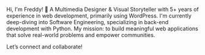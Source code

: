  Hi, I'm Freddy! 👋 A Multimedia Designer & Visual Storyteller with 5+ years of experience in web development, primarily using WordPress. I'm currently deep-diving into Software Engineering, specializing in back-end development with Python. My mission: to build meaningful web applications that solve real-world problems and empower communities.  
  
Let’s connect and collaborate!
